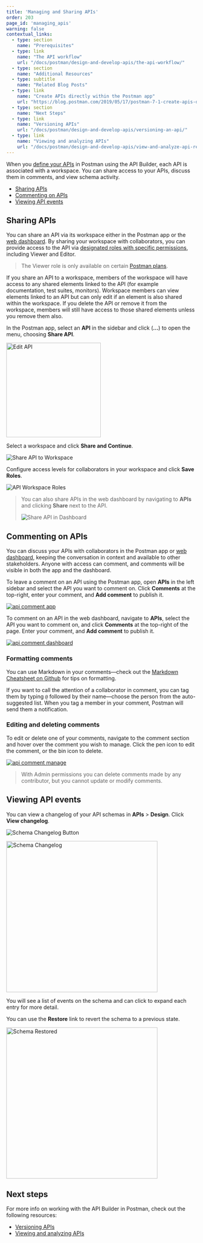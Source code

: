 ```yaml
---
title: 'Managing and Sharing APIs'
order: 203
page_id: 'managing_apis'
warning: false
contextual_links:
  - type: section
    name: "Prerequisites"
  - type: link
    name: "The API workflow"
    url: "/docs/postman/design-and-develop-apis/the-api-workflow/"
  - type: section
    name: "Additional Resources"
  - type: subtitle
    name: "Related Blog Posts"
  - type: link
    name: "Create APIs directly within the Postman app"
    url: "https://blog.postman.com/2019/05/17/postman-7-1-create-apis-directly-within-the-postman-app/"
  - type: section
    name: "Next Steps"
  - type: link
    name: "Versioning APIs"
    url: "/docs/postman/design-and-develop-apis/versioning-an-api/"
  - type: link
    name: "Viewing and analyzing APIs"
    url: "/docs/postman/design-and-develop-apis/view-and-analyze-api-reports/"
---
```


When you [define your APIs](/docs/postman/design-and-develop-apis/the-api-workflow/) in Postman using the API Builder, each API is associated with a workspace. You can share access to your APIs, discuss them in comments, and view schema activity.

- [Sharing APIs](#sharing-apis)
- [Commenting on APIs](#commenting-on-apis)
- [Viewing API events](#viewing-api-events)

## Sharing APIs

You can share an API via its workspace either in the Postman app or the [web dashboard](https://app.getpostman.com/dashboard). By sharing your workspace with collaborators, you can provide access to the API via [designated roles with specific permissions](/docs/postman/collaboration/roles-and-permissions/), including Viewer and Editor.

> The Viewer role is only available on certain [Postman plans](https://www.postman.com/pricing).

If you share an API to a workspace, members of the workspace will have access to any shared elements linked to the API (for example documentation, test suites, monitors). Workspace members can view elements linked to an API but can only edit if an element is also shared within the workspace. If you delete the API or remove it from the workspace, members will still have access to those shared elements unless you remove them also.

In the Postman app, select an __API__ in the sidebar and click (__...__) to open the menu, choosing **Share API**.

<img alt="Edit API" src="https://assets.postman.com/postman-docs/api-edit-options.jpg" width="250px"/>

Select a workspace and click __Share and Continue__.

![Share API to Workspace](https://assets.postman.com/postman-docs/share-api-to-workspace.jpg)

Configure access levels for collaborators in your workspace and click __Save Roles__.

![API Workspace Roles](https://assets.postman.com/postman-docs/api-workspace-roles.jpg)

> You can also share APIs in the web dashboard by navigating to __APIs__ and clicking __Share__ next to the API.
>
> ![Share API in Dashboard](https://assets.postman.com/postman-docs/share-api-dashboard.jpg)

## Commenting on APIs

You can discuss your APIs with collaborators in the Postman app or [web dashboard](https://app.getpostman.com), keeping the conversation in context and available to other stakeholders. Anyone with access can comment, and comments will be visible in both the app and the dashboard.

To leave a comment on an API using the Postman app, open __APIs__ in the left sidebar and select the API you want to comment on. Click **Comments** at the top-right, enter your comment, and **Add comment** to publish it.

[![api comment app](https://user-images.githubusercontent.com/5029719/69900530-6a5b8580-136c-11ea-9834-e5f8eee85ce7.gif)](https://user-images.githubusercontent.com/5029719/69900530-6a5b8580-136c-11ea-9834-e5f8eee85ce7.gif)

To comment on an API in the web dashboard, navigate to __APIs__, select the API you want to comment on, and click **Comments** at the top-right of the page. Enter your comment, and **Add comment** to publish it.

[![api comment dashboard](https://user-images.githubusercontent.com/5029719/69900515-48fa9980-136c-11ea-9e55-7785626dfcad.gif)](https://user-images.githubusercontent.com/5029719/69900515-48fa9980-136c-11ea-9e55-7785626dfcad.gif)

### Formatting comments

You can use Markdown in your comments—check out the [Markdown Cheatsheet on Github](https://github.com/adam-p/markdown-here/wiki/Markdown-Cheatsheet) for tips on formatting.

If you want to call the attention of a collaborator in comment, you can tag them by typing `@` followed by their name—choose the person from the auto-suggested list. When you tag a member in your comment, Postman will send them a notification.

### Editing and deleting comments

To edit or delete one of your comments, navigate to the comment section and hover over the comment you wish to manage. Click the pen icon to edit the comment, or the bin icon to delete.

[![api comment manage](https://user-images.githubusercontent.com/5029719/71973662-63dfe980-3207-11ea-9daa-6e36ca1c7bb2.png)](https://user-images.githubusercontent.com/5029719/71973662-63dfe980-3207-11ea-9daa-6e36ca1c7bb2.png)

> With Admin permissions you can delete comments made by any contributor, but you cannot update or modify comments.

## Viewing API events

You can view a changelog of your API schemas in __APIs__ &gt; __Design__. Click **View changelog**.

![Schema Changelog Button](https://assets.postman.com/postman-docs/schema-changelog-button.jpg)

<img alt="Schema Changelog" src="https://assets.postman.com/postman-docs/schema-changelog-list.jpg" width="400px"/>

You will see a list of events on the schema and can click to expand each entry for more detail.

You can use the __Restore__ link to revert the schema to a previous state.

<img alt="Schema Restored" src="https://assets.postman.com/postman-docs/schema-restored.jpg" width="400px"/>

## Next steps

For more info on working with the API Builder in Postman, check out the following resources:

- [Versioning APIs](/docs/postman/design-and-develop-apis/versioning-an-api/)
- [Viewing and analyzing APIs](/docs/postman/design-and-develop-apis/view-and-analyze-api-reports/)
